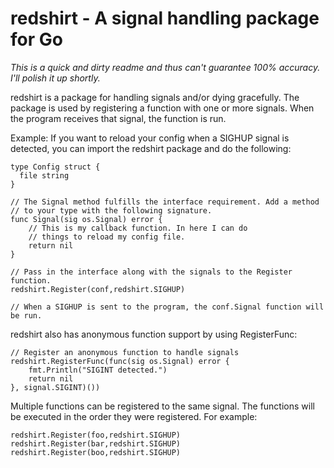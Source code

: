 # redshirt - A signal handling package for Go

*This is a quick and dirty readme and thus can't guarantee 100% accuracy.  I'll polish it up shortly.*

redshirt is a package for handling signals and/or dying gracefully.
The package is used by registering a function with one or more signals.
When the program receives that signal, the function is run.

Example: If you want to reload your config when a SIGHUP signal
is detected, you can import the redshirt package and do the following:
```
type Config struct {
  file string
} 

// The Signal method fulfills the interface requirement. Add a method
// to your type with the following signature.
func Signal(sig os.Signal) error {
	// This is my callback function. In here I can do
	// things to reload my config file.
	return nil
}

// Pass in the interface along with the signals to the Register function.
redshirt.Register(conf,redshirt.SIGHUP) 

// When a SIGHUP is sent to the program, the conf.Signal function will be run.
```

redshirt also has anonymous function support by using RegisterFunc:
```
// Register an anonymous function to handle signals
redshirt.RegisterFunc(func(sig os.Signal) error {
	fmt.Println("SIGINT detected.")
	return nil
}, signal.SIGINT)())
```

Multiple functions can be registered to the same signal. The functions
will be executed in the order they were registered.
For example:
```
redshirt.Register(foo,redshirt.SIGHUP)
redshirt.Register(bar,redshirt.SIGHUP)
redshirt.Register(boo,redshirt.SIGHUP)
```
